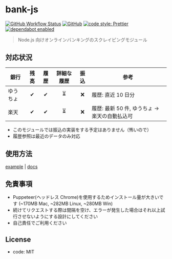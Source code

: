 # bank-js

[![GitHub Workflow Status](https://img.shields.io/github/workflow/status/nzws/bank-js/Node%20CI?style=for-the-badge)](https://github.com/nzws/bank-js/actions)
[![GitHub](https://img.shields.io/github/license/nzws/bank-js?style=for-the-badge)](#license)
[![code style: Prettier](https://img.shields.io/badge/code_style-prettier-ff69b4.svg?style=for-the-badge&logo=prettier)](https://prettier.io/)
[![dependabot enabled](https://img.shields.io/badge/dependabot-enabled-0366D6.svg?style=for-the-badge&logo=dependabot)](https://github.com/nzws/bank-js/pulls?utf8=%E2%9C%93&q=is%3Apr+label%3Adependencies+)

> Node.js 向けオンラインバンキングのスクレイピングモジュール

## 対応状況

| 銀行     | 残高 | 履歴 | 詳細な履歴 | 振込 | 参考                                          |
| -------- | :--: | :--: | :--------: | :--: | --------------------------------------------- |
| ゆうちょ |  ✔   |  ✔   |     ⏳     |  ❌  | 履歴: 直近 10 日分                            |
| 楽天     |  ✔   |  ✔   |     ⏳     |  ❌  | 履歴: 最新 50 件, ゆうちょ → 楽天の自動払込可 |

- このモジュールでは振込の実装をする予定はありません（怖いので）
- 履歴参照は最近のデータのみ対応

## 使用方法

[example](https://github.com/nzws/bank-js/tree/master/example) | [docs](https://github.com/nzws/bank-js/tree/master/docs)

## 免責事項

- Puppeteer(ヘッドレス Chrome)を使用するためインストール量が大きいです (~170MB Mac, ~282MB Linux, ~280MB Win)
- 続けてリクエストする際は間隔を空け、エラーが発生した場合はそれ以上試行させないようにする設計にしてください
- 自己責任でご利用ください

## License

- code: MIT
